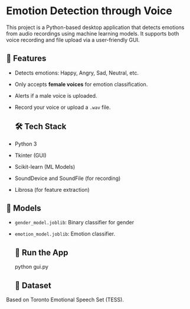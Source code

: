 # Emotion Detection through Voice
This project is a Python-based desktop application that detects emotions from audio recordings using machine learning models. It supports both voice recording and file upload via a user-friendly GUI.

## 🎯 Features
- Detects emotions: Happy, Angry, Sad, Neutral, etc.
- Only accepts **female voices** for emotion classification.
- Alerts if a male voice is uploaded.
- Record your voice or upload a `.wav` file.

  ## 🛠 Tech Stack
- Python 3
- Tkinter (GUI)
- Scikit-learn (ML Models)
- SoundDevice and SoundFile (for recording)
- Librosa (for feature extraction)


## 💾 Models
- `gender_model.joblib`: Binary classifier for gender
- `emotion_model.joblib`: Emotion classifier.

  ## 🚀 Run the App
  python gui.py


  ## 📁 Dataset
Based on Toronto Emotional Speech Set (TESS).


